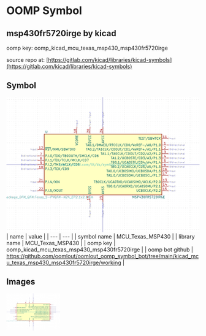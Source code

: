 # OOMP Symbol  
## msp430fr5720irge  by kicad  
  
oomp key: oomp_kicad_mcu_texas_msp430_msp430fr5720irge  
  
source repo at: [https://gitlab.com/kicad/libraries/kicad-symbols](https://gitlab.com/kicad/libraries/kicad-symbols)  
## Symbol  
  
[![working.png](working_600.png)](working.png)  
| name | value | 
| --- | --- | 
| symbol name | MCU_Texas_MSP430 | 
| library name | MCU_Texas_MSP430 | 
| oomp key | oomp_kicad_mcu_texas_msp430_msp430fr5720irge | 
| oomp bot github | https://github.com/oomlout/oomlout_oomp_symbol_bot/tree/main/kicad_mcu_texas_msp430_msp430fr5720irge/working | 
## Images  
  
[![working.png](working_140.png)](working.png)  
